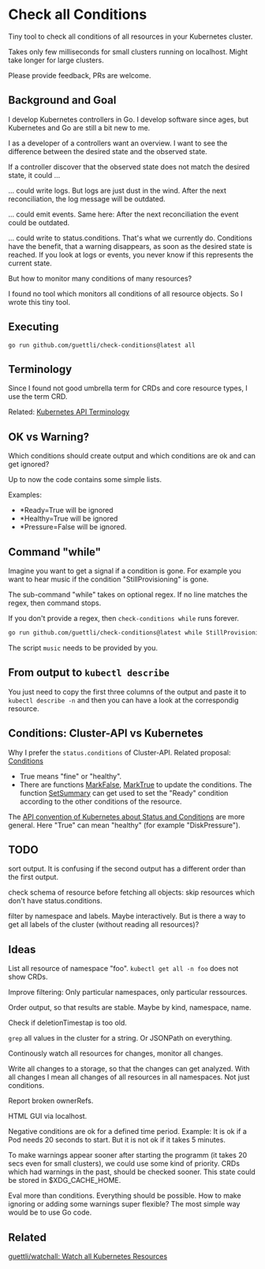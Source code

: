 # Check all Conditions

Tiny tool to check all conditions of all resources in your Kubernetes cluster.

Takes only few milliseconds for small clusters running on localhost. Might take longer for large clusters.

Please provide feedback, PRs are welcome.

## Background and Goal

I develop Kubernetes controllers in Go. I develop software since ages,
but Kubernetes and Go are still a bit new to me.

I as a developer of a controllers want an overview. I want to see the difference between
the desired state and the observed state.

If a controller discover that the observed state does not match the desired state,
it could ...

... could write logs. But logs are just dust in the wind. After the next reconciliation,
the log message will be outdated.

... could emit events. Same here: After the next reconciliation the event could be outdated.

... could write to status.conditions. That's what we currently do. Conditions have the benefit, that a warning disappears,
as soon as the desired state is reached. If you look at logs or events, you never know if this represents the current state.

But how to monitor many conditions of many resources?

I found no tool which monitors all conditions of all resource objects. So I wrote this tiny tool.

## Executing

```
go run github.com/guettli/check-conditions@latest all
```

## Terminology

Since I found not good umbrella term for CRDs and core resource types, I use the term CRD.

Related: [Kubernetes API Terminology](https://kubernetes.io/docs/reference/using-api/api-concepts/#standard-api-terminology)

## OK vs Warning?

Which conditions should create output and which conditions are ok and can get ignored?

Up to now the code contains some simple lists.

Examples:

* *Ready=True will be ignored
* *Healthy=True will be ignored
* *Pressure=False will be ignored.

## Command "while"

Imagine you want to get a signal if a condition is gone. For example you want to hear music if the condition "StillProvisioning" is gone.

The sub-command "while" takes on optional regex. If no line matches the regex, then command stops.

If you don't provide a regex, then `check-conditions while` runs forever.

```bash
go run github.com/guettli/check-conditions@latest while StillProvisioning; music
```

The script `music` needs to be provided by you.

## From output to `kubectl describe`

You just need to copy the first three columns of the output and paste it to `kubectl describe -n` and then you can have a look at the correspondig resource.

## Conditions: Cluster-API vs Kubernetes

Why I prefer the `status.conditions` of Cluster-API. Related proposal: [Conditions](https://github.com/kubernetes-sigs/cluster-api/blob/main/docs/proposals/20200506-conditions.md)

* True means "fine" or "healthy".
* There are functions [MarkFalse](https://pkg.go.dev/sigs.k8s.io/cluster-api/util/conditions#MarkFalse), [MarkTrue](https://pkg.go.dev/sigs.k8s.io/cluster-api/util/conditions#MarkTrue) to update the conditions. The function [SetSummary](https://pkg.go.dev/sigs.k8s.io/cluster-api/util/conditions#SetSummary) can get used to set the "Ready" condition according to the other conditions of the resource.

The [API convention of Kubernetes about Status and Conditions](https://github.com/kubernetes/community/blob/master/contributors/devel/sig-architecture/api-conventions.md#typical-status-properties) are more general. Here "True" can mean "healthy" (for example "DiskPressure").

## TODO

sort output. It is confusing if the second output has a different order than the first output.

check schema of resource before fetching all objects: skip resources which don't have status.conditions.

filter by namespace and labels. Maybe interactively. But is there a way to get all labels of the cluster (without reading all resources)?

## Ideas

List all resource of namespace "foo". `kubectl get all -n foo` does not show CRDs.

Improve filtering: Only particular namespaces, only particular ressources.

Order output, so that results are stable. Maybe by kind, namespace, name.

Check if deletionTimestap is too old.

`grep` all values in the cluster for a string. Or JSONPath on everything.

Continously watch all resources for changes, monitor all changes.

Write all changes to a storage, so that the changes can get analyzed. With
all changes I mean all changes of all resources in all namespaces.
Not just conditions.

Report broken ownerRefs.

HTML GUI via localhost.

Negative conditions are ok for a defined time period.
Example: It is ok if a Pod needs 20 seconds to start.
But it is not ok if it takes 5 minutes.

To make warnings appear sooner after starting the programm
(it takes 20 secs even for small clusters), we could
use some kind of priority. CRDs which had warnings in the past, should
be checked sooner. This state could be stored in $XDG_CACHE_HOME.

Eval more than conditions. Everything should be possible.
How to make ignoring or adding some warnings super flexible?
The most simple way would be to use Go code.

## Related

[guettli/watchall: Watch all Kubernetes Resources](https://github.com/guettli/watchall)
